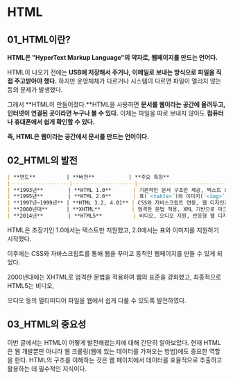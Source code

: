 # HTML 

## 01_HTML이란?

**HTML은 "HyperText Markup Language"의 약자로, 웹페이지를 만드는 언어다.**

HTML이 나오기 전에는 **USB에 저장해서 주거나, 이메일로 보내는 방식으로 파일을 직접 주고받아야 했다.** 하지만 운영체체가 다르거나 시스템이 다르면 파일이 열리지 않는 등의 문제가 발생했다.

그래서 **HTML이 만들어졌다.**HTML을 사용하면 **문서를 웹이라는 공간에 올려두고, 인터넷이 연결된 곳이라면 누구나 볼 수 있다.** 이제는 파일을 따로 보내지 않아도 **컴퓨터나 휴대폰에서 쉽게 확인할 수 있다.**

**즉, HTML은 웹이라는 공간에서 문서를 만드는 언어이다.**

## 02_HTML의 발전

```markdown
| **연도**          | **버전**           | **주요 특징**                                                                                                                                  |
|-------------------|--------------------|------------------------------------------------------------------------------------------------------------------------------------------------|
| **1993년**        | **HTML 1.0**       | 기본적인 문서 구조만 제공, 텍스트 중심의 웹페이지 작성                                                                                        |
| **1995년**        | **HTML 2.0**       | 표(`<table>`)와 이미지(`<img>`) 태그를 지원, 웹페이지에서 기본적인 데이터 구조를 표현 가능                                                  |
| **1997년~1999년** | **HTML 3.2, 4.01** | CSS와 자바스크립트 연동, 웹 디자인과 인터랙티브 기능을 지원                                                                                   |
| **2000년대**      | **XHTML**          | 엄격한 문법 적용, XML 기반으로 마크업의 구조를 더 정교하고 일관되게 만듦, HTML보다 더 표준화된 방식                                          |
| **2014년**        | **HTML5**          | 비디오, 오디오 지원, 반응형 웹 디자인, 웹 애플리케이션 기능 확장 (예: `<video>`, `<audio>`, `<canvas>` 등)                                        |
```

HTML은 초장기인 1.0에서는 텍스트만 지원했고, 2.0에서는 표와 이미지를 지원하기 시작했다. 

이후에는 CSS와 자바스크립트를 통해 웹을 꾸미고 동적인 웹페이지를 만들 수 있게 되었다.

 2000년대에는 XHTML로 엄격한 문법을 적용하여 웹의 표준을 강화했고, 최종적으로 HTML5는 비디오, 

오디오 등의 멀티미디어 파일을 웹에서 쉽게 다룰 수 있도록 발전하였다.

## 03_HTML의 중요성

이번 글에서는 HTML이 어떻게 발전해왔는지에 대해 간단히 알아보았다. 현재 HTML은 웹 개발뿐만 아니라 웹 크롤링(웹에 있는 데이터를 가져오는 방법)에도 중요한 역할을 한다. HTML의 구조를 이해하는 것은 웹 페이지에서 데이터를 효율적으로 추출하고 활용하는 데 필수적인 지식이다.



